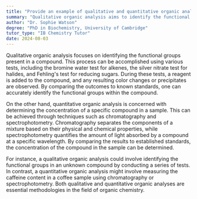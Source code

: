 ```yaml
---
title: "Provide an example of qualitative and quantitative organic analysis"
summary: "Qualitative organic analysis aims to identify the functional groups within a compound, providing insight into its chemical structure and properties."
author: "Dr. Sophie Watson"
degree: "PhD in Biochemistry, University of Cambridge"
tutor_type: "IB Chemistry Tutor"
date: 2024-08-03
---
```


Qualitative organic analysis focuses on identifying the functional groups present in a compound. This process can be accomplished using various tests, including the bromine water test for alkenes, the silver nitrate test for halides, and Fehling's test for reducing sugars. During these tests, a reagent is added to the compound, and any resulting color changes or precipitates are observed. By comparing the outcomes to known standards, one can accurately identify the functional groups within the compound.

On the other hand, quantitative organic analysis is concerned with determining the concentration of a specific compound in a sample. This can be achieved through techniques such as chromatography and spectrophotometry. Chromatography separates the components of a mixture based on their physical and chemical properties, while spectrophotometry quantifies the amount of light absorbed by a compound at a specific wavelength. By comparing the results to established standards, the concentration of the compound in the sample can be determined.

For instance, a qualitative organic analysis could involve identifying the functional groups in an unknown compound by conducting a series of tests. In contrast, a quantitative organic analysis might involve measuring the caffeine content in a coffee sample using chromatography or spectrophotometry. Both qualitative and quantitative organic analyses are essential methodologies in the field of organic chemistry.
    